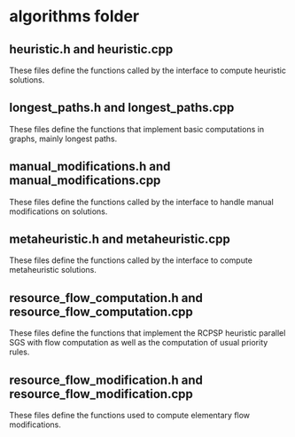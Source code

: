 # algorithms folder

## heuristic.h and heuristic.cpp

These files define the functions called by the interface to compute heuristic solutions.

## longest_paths.h and longest_paths.cpp

These files define the functions that implement basic computations in graphs, mainly longest paths.

## manual_modifications.h and manual_modifications.cpp

These files define the functions called by the interface to handle manual modifications on solutions.


## metaheuristic.h and metaheuristic.cpp

These files define the functions called by the interface to compute metaheuristic solutions.

## resource_flow_computation.h and resource_flow_computation.cpp

These files define the functions that implement the RCPSP heuristic parallel SGS with flow computation as well as the computation of usual priority rules.

## resource_flow_modification.h and resource_flow_modification.cpp

These files define the functions used to compute elementary flow modifications.
